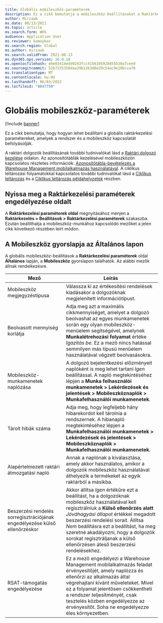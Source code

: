 ```yaml
---
title: Globális mobileszköz-paraméterek
description: Ez a cikk bemutatja a mobileszköz-beállításokat a Raktárkezelési paraméterek lapon.
author: Mirzaab
ms.date: 08/13/2021
ms.topic: article
ms.search.form: WHS
audience: Application User
ms.reviewer: kamaybac
ms.search.region: Global
ms.author: mirzaab
ms.search.validFrom: 2021-08-13
ms.dyn365.ops.version: 10.0.18
ms.openlocfilehash: e6e03414edd9243fcc4156195928455b30a7cee9
ms.sourcegitcommit: 52b7225350daa29b1263d8e29c54ac9e20bcca70
ms.translationtype: MT
ms.contentlocale: hu-HU
ms.lasthandoff: 06/03/2022
ms.locfileid: "8847759"
---
```

# <a name="global-mobile-device-parameters"></a>Globális mobileszköz-paraméterek

[!include [banner](../includes/banner.md)]

Ez a cikk bemutatja, hogy hogyan lehet beállítani a globális raktárkezelési paramétereket, amelyek a rendszer és a mobileszköz kapcsolatát befolyásolják.

A raktári dolgozók beállításának további tudnivalókat lásd a [Raktári dolgozó kezelése](manage-warehouse-workers.md) oldalon. Az azonosítótáblák kezelésével mobileszközön kapcsolatos részletes információk: [Azonosítótábla-bevételezés a Warehouse Management mobilalkalmazás használatával](warehousing-mobile-device-app-license-plate-receiving.md). A ciklikus leltározási folyamatokkal kapcsolatos további tudnivalókat lásd a [Ciklikus leltározás](cycle-counting.md) és a [Ciklikus leltározás példahelyzetek](cycle-counting-scenarios.md) részben.

## <a name="open-the-warehouse-management-parameters-page"></a>Nyissa meg a Raktárkezelési paraméterek engedélyezése oldalt

A **Raktárkezelési paraméterek oldal** megnyitásához menjen a **Raktárkezelés \> Beállítások \> Raktárkezelési paraméterek** szakaszba. Ezután beállíthatja a mobileszköz-munkához kapcsolódó mezőket a jelen cikk következő részében leírt módon.

## <a name="mobile-device-fasttab-on-the-general-tab"></a>A Mobileszköz gyorslapja az Általános lapon

A globális mobileszköz-beállítások a **Raktárkezelési paraméterek** oldal **Általános** lapján, a **Mobileszköz** gyorslapon találhatók. Az alábbi mezők állnak rendelkezésre.

| Mező | Leírás |
|---|---|
| Mobileszköz megjegyzéstípusa | Válassza ki az értékesítési rendelések kiadásakor a dolgozóknak megjelenített információtípust. |
| Beolvasott mennyiség korlátja | Adja meg azt a maximális cikkmennyiséget, amelyet a dolgozó beolvashat az egyes munkamenetek során egy olyan mobileszköz-menüelem segítségével, amelynek **Munkalétrehozási folyamat** értéke *Igazítás be*. Ez a mező nincs hatással semmilyen más típusú menüelem használatával végzett beolvasásokra. |
| Mobileszköz-munkamenetek naplózása | A dolgozó bejelentkezési előzményeit naplóként is meg lehet tartani *Igen* beállítással. A napló megtekintéséhez lépjen a **Munka felhasználói munkamenetek \> Lekérdezések és jelentések \> Mobileszköznaplók \> Munkafelhasználói munkamenetek**. |
| Tárolt hibák száma | Adja meg, hogy legfeljebb hány hibarekordot kell tárolnia a rendszernek. A hibanapló megtekintéséhez lépjen a **Munkafelhasználói munkamenetek \> Lekérdezések és jelentések \> Mobileszköznaplók \> Munkafelhasználói munkamenetek**. |
| Alapértelmezett raktári átmozgatási napló | Annak a naplónak a kiválasztása, amely akkor használatos, amikor a dolgozók mobileszköz használatával áthelyezik a termékeket az egyik raktárból a másikba. |
| Beszerzési rendelés sorregisztrációjának engedélyezése külső ellenőrzéskor | Akkor állítsa *Igen* értékűre ezt a beállítást, ha a dolgozóknak mobileszköz használatával kell regisztrálniuk a **Külső ellenőrzés alatt** *Jóváhagyási állapot* értékkel megadott beszerzési rendelési sorait. Állítsa *Nem* beállításra ezt a beállítást, ha meg szeretné akadályozni, hogy a dolgozók sorokat regisztráljanak a külső ellenőrzésen áteső beszerzési rendelésekhez. |
| RSAT-támogatás engedélyezése | Ez a mező engedélyezi a Warehouse Management mobilalkalmazás feladat érvényesítőjét, amely naplózza és ellenőrzi az alkalmazás által végrehajtani kívánt műveleteket. Mivel ez a folyamat jelentősen csökkentheti a rendszer teljesítményét, csak tesztelés közben engedélyezze az érvényesítőt. Soha ne engedélyezze éles környezetben. |
